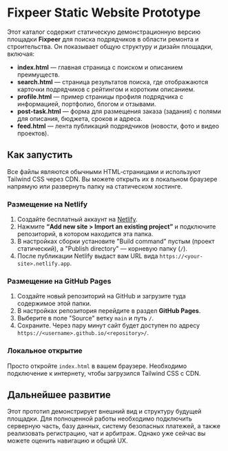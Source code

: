 # Fixpeer Static Website Prototype

Этот каталог содержит статическую демонстрационную версию площадки **Fixpeer** для поиска подрядчиков в области ремонта и строительства. Он показывает общую структуру и дизайн площадки, включая:

- **index.html** — главная страница с поиском и описанием преимуществ.
- **search.html** — страница результатов поиска, где отображаются карточки подрядчиков с рейтингом и коротким описанием.
- **profile.html** — пример страницы профиля подрядчика с информацией, портфолио, блогом и отзывами.
- **post-task.html** — форма для размещения заказа (задания) с полями для описания, бюджета, сроков и адреса.
- **feed.html** — лента публикаций подрядчиков (новости, фото и видео проектов).

## Как запустить

Все файлы являются обычными HTML‑страницами и используют Tailwind CSS через CDN. Вы можете открыть их в локальном браузере напрямую или развернуть папку на статическом хостинге.

### Размещение на Netlify

1. Создайте бесплатный аккаунт на [Netlify](https://www.netlify.com/).
2. Нажмите **“Add new site > Import an existing project”** и подключите репозиторий, в котором находится эта папка.
3. В настройках сборки установите "Build command" пустым (проект статический), а "Publish directory" — корневую папку (`/`).
4. После публикации Netlify выдаст вам URL вида `https://<your-site>.netlify.app`.

### Размещение на GitHub Pages

1. Создайте новый репозиторий на GitHub и загрузите туда содержимое этой папки.
2. В настройках репозитория перейдите в раздел **GitHub Pages**.
3. Выберите в поле "Source" ветку `main` и путь `/`.
4. Сохраните. Через пару минут сайт будет доступен по адресу `https://<username>.github.io/<repository>/`.

### Локальное открытие

Просто откройте `index.html` в вашем браузере. Необходимо подключение к интернету, чтобы загрузился Tailwind CSS с CDN.

## Дальнейшее развитие

Этот прототип демонстрирует внешний вид и структуру будущей площадки. Для полноценной работы необходимо подключить серверную часть, базу данных, систему безопасных платежей, а также реализовать регистрацию, чат и арбитраж. Однако уже сейчас вы можете оценить навигацию и общий UX.
